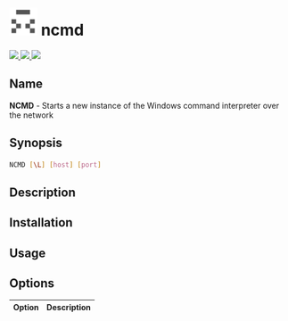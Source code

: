 <h1 align="left">
  <a href="https://github.com/brenw0rth/ncmd"><img src="identicon.png" width=50></a>
  ncmd
</h1>

<p align="left">
  <a href="https://www.cprogramming.com/">
    <img src="https://img.shields.io/badge/Made%20with-C-1f425f.svg">
  </a>
  <a href="https://gitHub.com/brenw0rth/ncmd/stargazers/">
    <img src="https://badgen.net/github/stars/brenw0rth/ncmd">
  </a>
  <a href="https://gitHub.com/brenw0rth/ncmd/network/members">
    <img src="https://badgen.net/github/forks/brenw0rth/ncmd">
  </a>
</p>

## Name
**NCMD** - Starts a new instance of the Windows command interpreter over the network

## Synopsis
```sh
NCMD [\L] [host] [port]
```

## Description

## Installation

## Usage

## Options

| Option         | Description
| :------------- | :----------
